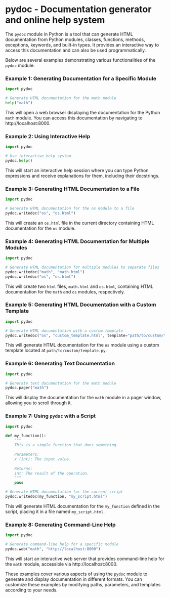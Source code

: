 # pydoc - Documentation generator and online help system

The `pydoc` module in Python is a tool that can generate HTML documentation from Python modules, classes, functions, methods, exceptions, keywords, and built-in types. It provides an interactive way to access this documentation and can also be used programmatically.

Below are several examples demonstrating various functionalities of the `pydoc` module:

### Example 1: Generating Documentation for a Specific Module

```python
import pydoc

# Generate HTML documentation for the math module
help("math")
```

This will open a web browser displaying the documentation for the Python `math` module. You can access this documentation by navigating to http://localhost:8000.

### Example 2: Using Interactive Help

```python
import pydoc

# Use interactive help system
pydoc.help()
```

This will start an interactive help session where you can type Python expressions and receive explanations for them, including their docstrings.

### Example 3: Generating HTML Documentation to a File

```python
import pydoc

# Generate HTML documentation for the os module to a file
pydoc.writedoc("os", "os.html")
```

This will create an `os.html` file in the current directory containing HTML documentation for the `os` module.

### Example 4: Generating HTML Documentation for Multiple Modules

```python
import pydoc

# Generate HTML documentation for multiple modules to separate files
pydoc.writedoc("math", "math.html")
pydoc.writedoc("os", "os.html")
```

This will create two `html` files, `math.html` and `os.html`, containing HTML documentation for the `math` and `os` modules, respectively.

### Example 5: Generating HTML Documentation with a Custom Template

```python
import pydoc

# Generate HTML documentation with a custom template
pydoc.writedoc("os", "custom_template.html", template="path/to/custom/template.py")
```

This will generate HTML documentation for the `os` module using a custom template located at `path/to/custom/template.py`.

### Example 6: Generating Text Documentation

```python
import pydoc

# Generate text documentation for the math module
pydoc.pager("math")
```

This will display the documentation for the `math` module in a pager window, allowing you to scroll through it.

### Example 7: Using `pydoc` with a Script

```python
import pydoc

def my_function():
    """
    This is a simple function that does something.
    
    Parameters:
    x (int): The input value.
    
    Returns:
    int: The result of the operation.
    """
    pass

# Generate HTML documentation for the current script
pydoc.writedoc(my_function, "my_script.html")
```

This will generate HTML documentation for the `my_function` defined in the script, placing it in a file named `my_script.html`.

### Example 8: Generating Command-Line Help

```python
import pydoc

# Generate command-line help for a specific module
pydoc.web("math", "http://localhost:8000")
```

This will start an interactive web server that provides command-line help for the `math` module, accessible via http://localhost:8000.

These examples cover various aspects of using the `pydoc` module to generate and display documentation in different formats. You can customize these examples by modifying paths, parameters, and templates according to your needs.
